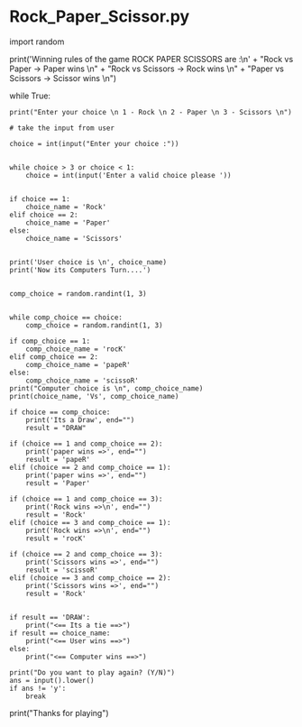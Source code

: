 # Rock_Paper_Scissor.py
import random


print('Winning rules of the game ROCK PAPER SCISSORS are :\n'
      + "Rock vs Paper -> Paper wins \n"
      + "Rock vs Scissors -> Rock wins \n"
      + "Paper vs Scissors -> Scissor wins \n")

while True:

    print("Enter your choice \n 1 - Rock \n 2 - Paper \n 3 - Scissors \n")

    # take the input from user

    choice = int(input("Enter your choice :"))


    while choice > 3 or choice < 1:
        choice = int(input('Enter a valid choice please '))


    if choice == 1:
        choice_name = 'Rock'
    elif choice == 2:
        choice_name = 'Paper'
    else:
        choice_name = 'Scissors'


    print('User choice is \n', choice_name)
    print('Now its Computers Turn....')


    comp_choice = random.randint(1, 3)


    while comp_choice == choice:
        comp_choice = random.randint(1, 3)

    if comp_choice == 1:
        comp_choice_name = 'rocK'
    elif comp_choice == 2:
        comp_choice_name = 'papeR'
    else:
        comp_choice_name = 'scissoR'
    print("Computer choice is \n", comp_choice_name)
    print(choice_name, 'Vs', comp_choice_name)

    if choice == comp_choice:
        print('Its a Draw', end="")
        result = "DRAW"
        
    if (choice == 1 and comp_choice == 2):
        print('paper wins =>', end="")
        result = 'papeR'
    elif (choice == 2 and comp_choice == 1):
        print('paper wins =>', end="")
        result = 'Paper'

    if (choice == 1 and comp_choice == 3):
        print('Rock wins =>\n', end="")
        result = 'Rock'
    elif (choice == 3 and comp_choice == 1):
        print('Rock wins =>\n', end="")
        result = 'rocK'

    if (choice == 2 and comp_choice == 3):
        print('Scissors wins =>', end="")
        result = 'scissoR'
    elif (choice == 3 and comp_choice == 2):
        print('Scissors wins =>', end="")
        result = 'Rock'
        

    if result == 'DRAW':
        print("<== Its a tie ==>")
    if result == choice_name:
        print("<== User wins ==>")
    else:
        print("<== Computer wins ==>")
        
    print("Do you want to play again? (Y/N)")
    ans = input().lower()
    if ans != 'y':
        break

print("Thanks for playing")
